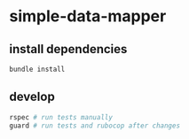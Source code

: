 # simple-data-mapper

## install dependencies
```bash
bundle install
```

## develop
```bash
rspec # run tests manually
guard # run tests and rubocop after changes
```
